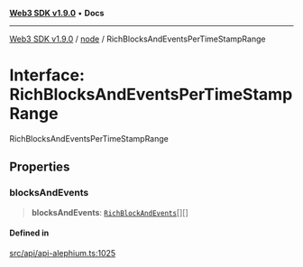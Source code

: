 [**Web3 SDK v1.9.0**](../../../README.md) • **Docs**

***

[Web3 SDK v1.9.0](../../../globals.md) / [node](../README.md) / RichBlocksAndEventsPerTimeStampRange

# Interface: RichBlocksAndEventsPerTimeStampRange

RichBlocksAndEventsPerTimeStampRange

## Properties

### blocksAndEvents

> **blocksAndEvents**: [`RichBlockAndEvents`](RichBlockAndEvents.md)[][]

#### Defined in

[src/api/api-alephium.ts:1025](https://github.com/Mystic-Nayy/alephium-web3/blob/c1afd789a197ce5fe21f08c2965942090157c33d/packages/web3/src/api/api-alephium.ts#L1025)

